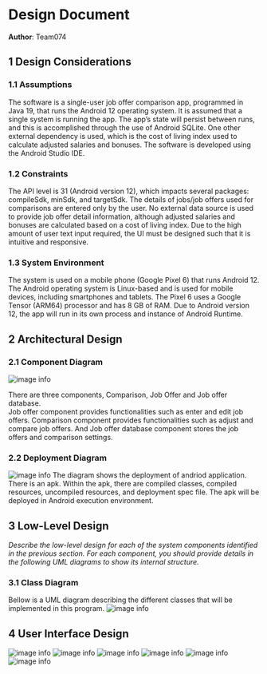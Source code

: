 # Design Document

**Author**: Team074

## 1 Design Considerations

### 1.1 Assumptions

The software is a single-user job offer comparison app, programmed in Java 19, that runs the Android 12 operating system. It is assumed that a single system is running the app. The app’s state will persist between runs, and this is accomplished through the use of Android SQLite. One other external dependency is used, which is the cost of living index used to calculate adjusted salaries and bonuses. The software is developed using the Android Studio IDE.


### 1.2 Constraints

The API level is 31 (Android version 12), which impacts several packages: compileSdk, minSdk, and targetSdk. The details of jobs/job offers used for comparisons are entered only by the user. No external data source is used to provide job offer detail information, although adjusted salaries and bonuses are calculated based on a cost of living index. Due to the high amount of user text input required, the UI must be designed such that it is intuitive and responsive.


### 1.3 System Environment

The system is used on a mobile phone (Google Pixel 6) that runs Android 12. The Android operating system is Linux-based and is used for mobile devices, including smartphones and tablets. The Pixel 6 uses a Google Tensor (ARM64) processor and has 8 GB of RAM. Due to Android version 12, the app will run in its own process and instance of Android Runtime.

## 2 Architectural Design


### 2.1 Component Diagram

![image info](./image/ComponentDiagram.png)


There are three components, Comparison, Job Offer and Job offer database.<br>
Job offer component provides functionalities such as enter and edit job offers. Comparison component provides functionalities such as adjust and compare job offers. And Job offer database component stores the job offers and comparison settings.                                                                               
### 2.2 Deployment Diagram

![image info](./image/deployment.png)
The diagram shows the deployment of andriod application. There is an apk. Within the apk, there are compiled classes, compiled resources, uncompiled resources, and deployment spec file. The apk will be deployed in Android execution environment. 

## 3 Low-Level Design

*Describe the low-level design for each of the system components identified in the previous section. For each component, you should provide details in the following UML diagrams to show its internal structure.*

### 3.1 Class Diagram

Bellow is a UML diagram describing the different classes that will be implemented in this program.
![image info](./image/UML_Diagram.png)

## 4 User Interface Design
![image info](./image/UI_MainMenu.png)
![image info](./image/UI_CurrJob.png)
![image info](./image/UI_JobOffer.png)
![image info](./image/UI_ComparisonSettings.png)
![image info](./image/UI_Compare.png)
![image info](./image/UI_JobCompare.png)